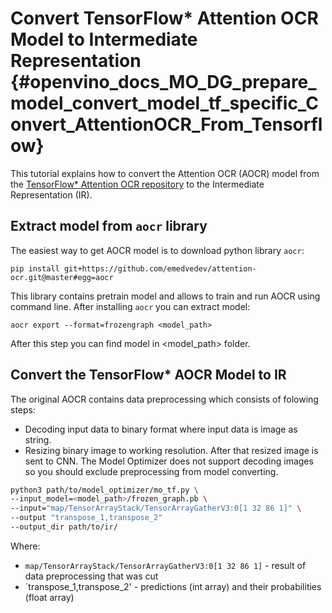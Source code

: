 # Convert TensorFlow* Attention OCR Model to Intermediate Representation {#openvino_docs_MO_DG_prepare_model_convert_model_tf_specific_Convert_AttentionOCR_From_Tensorflow}

This tutorial explains how to convert the Attention OCR (AOCR) model from the [TensorFlow* Attention OCR repository](https://github.com/emedvedev/attention-ocr) to the Intermediate Representation (IR).

## Extract model from `aocr` library

The easiest way to get AOCR model is to download python library `aocr`:
```
pip install git+https://github.com/emedvedev/attention-ocr.git@master#egg=aocr
```
This library contains pretrain model and allows to train and run AOCR using command line. After installing `aocr` you can extract model:
```
aocr export --format=frozengraph <model_path>
```
After this step you can find model in <model_path> folder.

## Convert the TensorFlow* AOCR Model to IR

The original AOCR contains data preprocessing which consists of folowing steps:
* Decoding input data to binary format where input data is image as string.
* Resizing binary image to working resolution.
After that resized image is sent to CNN. The Model Optimizer does not support decoding images so you should exclude preprocessing from model converting. 
```sh
python3 path/to/model_optimizer/mo_tf.py \
--input_model=<model_path>/frozen_graph.pb \
--input="map/TensorArrayStack/TensorArrayGatherV3:0[1 32 86 1]" \
--output "transpose_1,transpose_2"
--output_dir path/to/ir/
```

Where:
* `map/TensorArrayStack/TensorArrayGatherV3:0[1 32 86 1]` - result of data preprocessing that was cut
* `transpose_1,transpose_2' - predictions (int array) and their probabilities (float array)